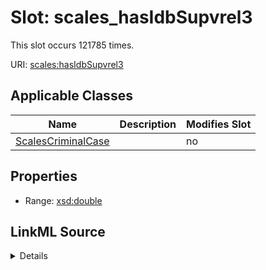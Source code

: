 

# Slot: scales_hasIdbSupvrel3




This slot occurs 121785 times.


URI: [scales:hasIdbSupvrel3](http://schemas.scales-okn.org/rdf/scales#hasIdbSupvrel3)



<!-- no inheritance hierarchy -->





## Applicable Classes

| Name | Description | Modifies Slot |
| --- | --- | --- |
| [ScalesCriminalCase](../classes/ScalesCriminalCase.md) |  |  no  |







## Properties

* Range: [xsd:double](http://www.w3.org/2001/XMLSchema#double)







## LinkML Source

<details>

```yaml
name: scales_hasIdbSupvrel3
from_schema: okns:scales-kg
rank: 1000
slot_uri: scales:hasIdbSupvrel3
alias: scales_hasIdbSupvrel3
domain_of:
- scales_CriminalCase
range: double

```
</details>